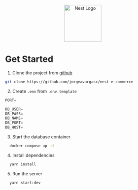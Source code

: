 <p align="center">
  <a 
    href="http://nestjs.com/" 
    target="blank"
  >
    <img 
      src="https://nestjs.com/img/logo-small.svg" width="120" 
      alt="Nest Logo" 
    />
  </a>
</p>

# Get Started

1.  Clone the project from [github](https://github.com/jorgeavargasc/nest-e-commerce)

```bash
git clone https://github.com/jorgeavargasc/nest-e-commerce
```

2. Create `.env` from `.env.template`

```ts
PORT=

DB_USER=
DB_PASS=
DB_NAME=
DB_PORT=
DB_HOST=
```

3. Start the database container

```bash
  docker-compose up -d
```

4. Install dependencies

```bash
  yarn install
```

5. Run the server

```bash
  yarn start:dev
```
